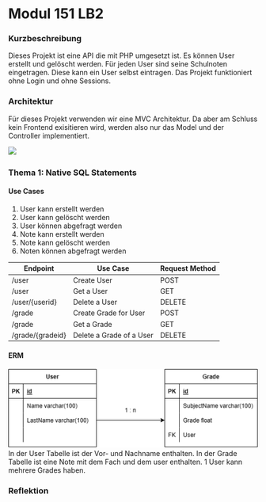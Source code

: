 # Modul 151 LB2

### Kurzbeschreibung
Dieses Projekt ist eine API die mit PHP umgesetzt ist. Es können User erstellt und gelöscht werden. Für jeden User sind seine Schulnoten eingetragen. Diese kann ein User selbst eintragen. Das Projekt funktioniert ohne Login und ohne Sessions. 

### Architektur
Für dieses Projekt verwenden wir eine MVC Architektur. Da aber am Schluss kein Frontend exisitieren wird, werden also nur das Model und der Controller implementiert. 

![](https://miro.medium.com/proxy/0*Qf1s2lG86MjX-Zcv.jpg)


### Thema 1: Native SQL Statements
#### Use Cases
1. User kann erstellt werden
2. User kann gelöscht werden
3. User können abgefragt werden
4. Note kann erstellt werden
5. Note kann gelöscht werden
6. Noten können abgefragt werden

|Endpoint| Use Case | Request Method |
|---|---|---|
| /user| Create User  |POST|
| /user | Get a User  |GET|
|/user/{userid} | Delete a User  |DELETE|
|/grade|Create Grade for User| POST |
|/grade|Get a Grade| GET|
|/grade/{gradeid}|Delete a Grade of a User|DELETE|

#### ERM
![](m151_erm.png)
In der User Tabelle ist der Vor- und Nachname enthalten.
In der Grade Tabelle ist eine Note mit dem Fach und dem user enthalten.
1 User kann mehrere Grades haben.

### Reflektion